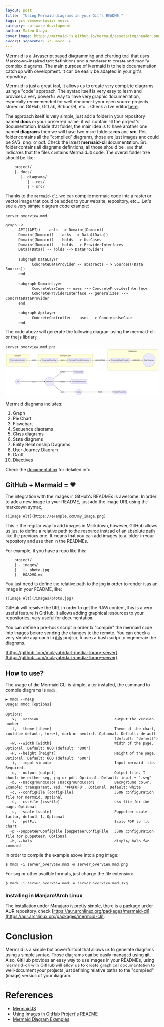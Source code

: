 ```yaml
---
layout: post
title:  "Using Mermaid diagrams in your Git's README."
tags: git documentation notes
category: software-development
author: Mateo Olaya
cover_image: https://mermaid-js.github.io/mermaid/assets/img/header.png
excerpt_separator: <!--more-->
---
```


Mermaid is a Javascript based diagramming and charting tool that uses Markdown-inspired text definitions and a renderer to create and modify complex diagrams. The main purpose of Mermaid is to help documentation catch up with development. It can be easily be adapted in your git's repository.

<!--more-->

Mermaid is just a great tool, it allows us to create very complete diagrams using a "code" approach. The syntax itself is very easy to learn and provides a very powerful way to have very graphic documentation, especially recommended for well-document your open source projects stored on GitHub, GitLab, Bitbucket, etc... Check a live editor [here](https://mermaid-js.github.io/mermaid-live-editor/).

The approach itself is very simple, just add a folder in your repository named **docs** or your preferred name, it will contain all the project's documentation. Inside that folder, the main idea is to have another one named **diagrams** then we will have two more folders: **res** and **src**. Res folder contains all the "compiled" diagrams, those are just images and could be SVG, png, or pdf. Check the latest **mermaid-cli** documentation. Src folder contains all diagrams definitions, all those should be `.mmd` that indicates that the files contains MermaidJS code. The overall folder tree should be like:

```
    project/
    |- docs/
       |- diagrams/
          | - res/
          | - src/
```

Thanks to the `mermaid-cli` we can compile mermaid code into a raster or vector image that could be added to your website, repository, etc... Let's see a very simple diagram code example:

`server_overview.mmd`
```
graph LR
      API((API)) -- asks --> Domain((Domain))
      Domain((Domain)) -- asks --> Data((Data))
      Domain((Domain)) -- holds --> UseCases
      Domain((Domain)) -- holds --> ProviderInterfaces
      Data((Data)) -- holds --> DataProviders

      subgraph DataLayer
            ConcreteDataProvider -- abstracts --> Sources((Data Sources))
      end
      
      subgraph DomainLayer
            ConcreteUseCase -- uses --> ConcreteProviderInterface
            ConcreteProviderInterface -- generalizes --> ConcreteDataProvider
      end

      subgraph ApiLayer
            ConcreteController -- uses --> ConcreteUseCase
      end
```

The code above will generate the following diagram using the mermaid-cli or the js libriary.

`server_overview.mmd.png`
![Example Diagram](/includes/images/2020-10-05-using-mermaid-diagrams-in-your-git-repository-documentation/server_overview.mmd.png)

Mermaid diagrams includes:
 1. Graph
 2. Pie Chart
 3. Flowchart
 4. Sequence diagrams
 5. Class diagrams
 6. State diagrams
 7. Entity Relationship Diagrams
 8. User Journey Diagram
 9. Gantt
 10. Directives

 Check the [documentation](https://mermaid-js.github.io/mermaid/diagrams-and-syntax-and-examples/n00b-syntaxReference.html) for detailed info.

## GitHub + Mermaid = ❤️
The integration with the images in GitHub's READMEs is awesome. In order to add a new image to your README, just add the image URL using the markdown syntax,
```
![Image Alt](https://example.com/my_image.png)
```
This is the regular way to add images in Markdown, however, GitHub allows us just to define a relative path to the resource instead of an absolute path like the previous one. It means that you can add images to a folder in your repository and use then in the READMEs. 

For example, if you have a repo like this:
```
    project/
    | - images/
    |   |- photo.jpg
    | - README.md
```
You just need to define the relative path to the jpg in order to render it as an image in your README, like:
```
![Image Alt](/images/photo.jpg)
```
GitHub will resolve the URL in order to get the RAW content, this is a very useful feature in GitHub. It allows adding graphical resources to your repositories, very useful for documentation. 

You can define a pre-hook script in order to "compile" the mermaid code into images before sending the changes to the remote. You can check a very simple approach in [this](https://github.com/molayab/dart-media-library-server/blob/master/docs/regenerate-diagrams.sh) project, it uses a bash script to regenerate the diagrams.

[https://github.com/molayab/dart-media-library-server](https://github.com/molayab/dart-media-library-server)

## How to use? 
The usage of the Mermaid CLI is simple, after installed, the command to compile diagrams is `mmdc`.

```
▶ mmdc --help
Usage: mmdc [options]

Options:
  -V, --version                                   output the version number
  -t, --theme [theme]                             Theme of the chart, could be default, forest, dark or neutral. Optional. Default: default
                                                  (default: "default")
  -w, --width [width]                             Width of the page. Optional. Default: 800 (default: "800")
  -H, --height [height]                           Height of the page. Optional. Default: 600 (default: "600")
  -i, --input <input>                             Input mermaid file. Required.
  -o, --output [output]                           Output file. It should be either svg, png or pdf. Optional. Default: input + ".svg"
  -b, --backgroundColor [backgroundColor]         Background color. Example: transparent, red, '#F0F0F0'. Optional. Default: white
  -c, --configFile [configFile]                   JSON configuration file for mermaid. Optional
  -C, --cssFile [cssFile]                         CSS file for the page. Optional
  -s, --scale [scale]                             Puppeteer scale factor, default 1. Optional
  -f, --pdfFit                                    Scale PDF to fit chart
  -p --puppeteerConfigFile [puppeteerConfigFile]  JSON configuration file for puppeteer. Optional
  -h, --help                                      display help for command
```

In order to compile the example above into a png image:

```
$ mmdc -i server_overview.mmd -o server_overview.mmd.png
```

For svg or other availble formats, just change the file extension:

```
$ mmdc -i server_overview.mmd -o server_overview.mmd.svg
```

### Installing in Manjaro/Arch Linux
The installation under Manajaro is pretty simple, there is a package under AUR repository, check [https://aur.archlinux.org/packages/mermaid-cli](https://aur.archlinux.org/packages/mermaid-cli).

# Conclusion 

Mermaid is a simple but powerful tool that allows us to generate diagrams using a simple syntax. Those diagrams can be easily managed using git. Also, GitHub provides an easy way to use images in your READMEs, using mermaid-cli with GitHub will allow us to create graphical documentation to well-document your projects just defining relative paths to the "compiled" (image) version of your diagram.

# References 
 - [MermaidJS](https://mermaid-js.github.io/mermaid/)
 - [Using Images in GitHub Project's README](https://stackoverflow.com/a/38274615/1391902)
 - [Mermaid Diagram Examples](https://mermaid-js.github.io/mermaid/diagrams-and-syntax-and-examples/examples.html)
